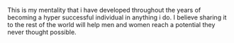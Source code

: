 This is my mentality that i have developed throughout the years of becoming a hyper successful individual in anything i do.
I believe sharing it to the rest of the world will help men and women reach a potential they never thought possible.

